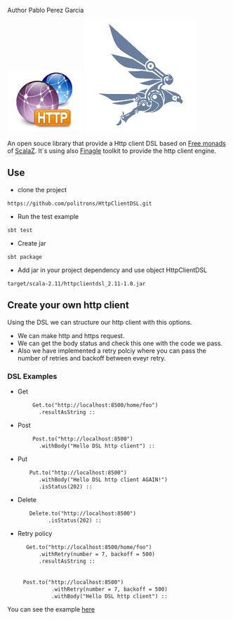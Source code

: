 Author  Pablo Perez Garcia

![My image](src/main/resources/img/http-icon.png) ![My image](src/main/resources/img/finagle.png)


An open souce library that provide a Http client DSL based on [Free monads](http://eed3si9n.com/learning-scalaz/Free+Monad.html) of [ScalaZ](https://github.com/scalaz/scalaz).
It´s using also [Finagle](https://twitter.github.io/finagle/) toolkit to provide the http client engine.

## Use

* clone the project
```
https://github.com/politrons/HttpClientDSL.git

```
* Run the test example
```
sbt test

```
* Create jar
```
sbt package

```
* Add jar in your project dependency and use object HttpClientDSL
```
target/scala-2.11/httpclientdsl_2.11-1.0.jar

```

## Create your own http client

Using the DSL we can structure our http client with this options.

* We can make http and https request.
* We can get the body status and check this one with the code we pass.
* Also we have implemented a retry polciy where you can pass the number of retries and backoff between eveyr retry.

### DSL Examples

* Get

```
        Get.to("http://localhost:8500/home/foo")
          .resultAsString ::
```
* Post

```
        Post.to("http://localhost:8500")
          .withBody("Hello DSL http client") ::
```

* Put

```
       Put.to("http://localhost:8500")
          .withBody("Hello DSL http client AGAIN!")
          .isStatus(202) ::
```

* Delete

```
       Delete.to("http://localhost:8500")
             .isStatus(202) ::
```

* Retry policy

```
      Get.to("http://localhost:8500/home/foo")
          .withRetry(number = 7, backoff = 500)
          .resultAsString ::


     Post.to("http://localhost:8500")
              .withRetry(number = 7, backoff = 500)
              .withBody("Hello DSL http client") ::
```

You can see the example [here](src/test/scala-2.11/com/politrons/dsl/ExampleIT.scala)







